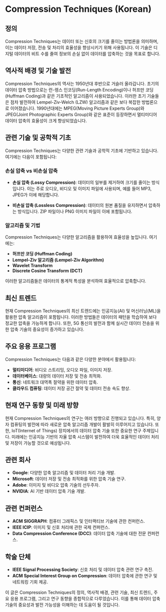 # Compression Techniques (Korean)

## 정의

Compression Techniques는 데이터 또는 신호의 크기를 줄이는 방법론을 의미하며, 이는 데이터 저장, 전송 및 처리의 효율성을 향상시키기 위해 사용됩니다. 이 기술은 디지털 데이터의 비트 수를 줄여 정보의 손실 없이 데이터를 압축하는 것을 목표로 합니다.

## 역사적 배경 및 기술 발전

Compression Techniques의 역사는 1950년대 후반으로 거슬러 올라갑니다. 초기의 데이터 압축 방법으로는 런-렝스 인코딩(Run-Length Encoding)이나 허프만 코딩(Huffman Coding)과 같은 기초적인 알고리즘이 사용되었습니다. 이러한 초기 기술들은 점차 발전하여 Lempel-Ziv-Welch (LZW) 알고리즘과 같은 보다 복잡한 방법론으로 이어졌습니다. 1990년대에는 MPEG(Moving Picture Experts Group)와 JPEG(Joint Photographic Experts Group)와 같은 표준이 등장하면서 멀티미디어 데이터 압축의 효율성이 크게 향상되었습니다.

## 관련 기술 및 공학적 기초

Compression Techniques는 다양한 관련 기술과 공학적 기초에 기반하고 있습니다. 여기에는 다음이 포함됩니다:

### 손실 압축 vs 비손실 압축

- **손실 압축 (Lossy Compression)**: 데이터의 일부를 제거하여 크기를 줄이는 방식입니다. 이는 주로 오디오, 비디오 및 이미지 파일에 사용되며, 예를 들어 MP3, JPEG가 이에 해당합니다.
  
- **비손실 압축 (Lossless Compression)**: 데이터의 원본 품질을 유지하면서 압축하는 방식입니다. ZIP 파일이나 PNG 이미지 파일이 이에 포함됩니다.

### 알고리즘 및 기법

Compression Techniques는 다양한 알고리즘을 활용하여 효율성을 높입니다. 여기에는:

- **허프만 코딩 (Huffman Coding)**
- **Lempel-Ziv 알고리즘 (Lempel-Ziv Algorithm)**
- **Wavelet Transform**
- **Discrete Cosine Transform (DCT)**

이러한 알고리즘들은 데이터의 통계적 특성을 분석하여 효율적으로 압축합니다.

## 최신 트렌드

현재 Compression Techniques의 최신 트렌드에는 인공지능(AI) 및 머신러닝(ML)을 활용한 압축 알고리즘이 포함됩니다. 이러한 방법들은 데이터의 패턴을 학습하여 보다 정교한 압축을 가능하게 합니다. 또한, 5G 통신의 발전과 함께 실시간 데이터 전송을 위한 압축 기술의 중요성이 증가하고 있습니다.

## 주요 응용 프로그램

Compression Techniques는 다음과 같은 다양한 분야에서 활용됩니다:

- **멀티미디어**: 비디오 스트리밍, 오디오 파일, 이미지 저장.
- **데이터베이스**: 대량의 데이터 저장 및 전송 최적화.
- **통신**: 네트워크 대역폭 절약을 위한 데이터 압축.
- **클라우드 컴퓨팅**: 데이터 저장 공간 절약 및 데이터 전송 속도 향상.

## 현재 연구 동향 및 미래 방향

현재 Compression Techniques의 연구는 여러 방향으로 진행되고 있습니다. 특히, 양자 컴퓨팅의 발전에 따라 새로운 압축 알고리즘 개발이 활발히 이루어지고 있습니다. 또한, IoT(Internet of Things) 장치에서의 데이터 압축 기술 또한 중요한 연구 주제입니다. 미래에는 인공지능 기반의 자율 압축 시스템이 발전하여 더욱 효율적인 데이터 처리 및 저장이 가능할 것으로 예상됩니다.

## 관련 회사

- **Google**: 다양한 압축 알고리즘 및 데이터 처리 기술 개발.
- **Microsoft**: 데이터 저장 및 전송 최적화를 위한 압축 기술 연구.
- **Adobe**: 이미지 및 비디오 압축 기술의 선두주자.
- **NVIDIA**: AI 기반 데이터 압축 기술 개발.

## 관련 컨퍼런스

- **ACM SIGGRAPH**: 컴퓨터 그래픽스 및 인터랙티브 기술에 관한 컨퍼런스.
- **IEEE ICIP**: 이미지 및 신호 처리에 관한 국제 컨퍼런스.
- **Data Compression Conference (DCC)**: 데이터 압축 기술에 대한 전문 컨퍼런스.

## 학술 단체

- **IEEE Signal Processing Society**: 신호 처리 및 데이터 압축 관련 연구 촉진.
- **ACM Special Interest Group on Compression**: 데이터 압축에 관한 연구 및 네트워킹 기회 제공.

이 글은 Compression Techniques의 정의, 역사적 배경, 관련 기술, 최신 트렌드, 주요 응용 프로그램, 그리고 연구 동향을 종합적으로 다루었습니다. 이를 통해 데이터 압축 기술의 중요성과 발전 가능성을 이해하는 데 도움이 될 것입니다.